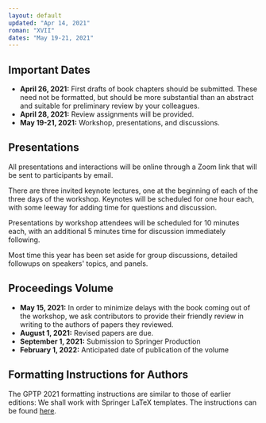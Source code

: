 ```yaml
---
layout: default
updated: "Apr 14, 2021"
roman: "XVII"
dates: "May 19-21, 2021"
---
```



## Important Dates

- **April 26, 2021:** First drafts of book chapters should be submitted. These need not be formatted, but should be more substantial than an abstract and suitable for preliminary review by your colleagues.
- **April 28, 2021:** Review assignments will be provided.
- **May 19-21, 2021:** Workshop, presentations, and discussions.

## Presentations
All presentations and interactions will be online through a Zoom link that will be sent to participants by email.

There are three invited keynote lectures, one at the beginning of each of the three days of the workshop. Keynotes will be scheduled for one hour each, with some
leeway for adding time for questions and discussion.

Presentations by workshop attendees will be scheduled for 10 minutes each, with an additional 5 minutes time for discussion immediately following.

Most time this year has been set aside for group discussions, detailed followups on speakers' topics, and panels.


## Proceedings Volume

- **May 15, 2021:** In order to minimize delays with the book coming out of the workshop, we ask contributors to provide their friendly review in writing to the authors of papers they reviewed.  
- **August 1, 2021:** Revised papers are due.
- **September 1, 2021:** Submission to Springer Production
- **February 1, 2022:** Anticipated date of publication of the volume

## Formatting Instructions for Authors

The GPTP 2021 formatting instructions are similar to those of earlier editions: We shall work with Springer LaTeX templates. The instructions can be found [here](https://github.com/banzhaf/GPTP-2021-Chapter-Formatting).
